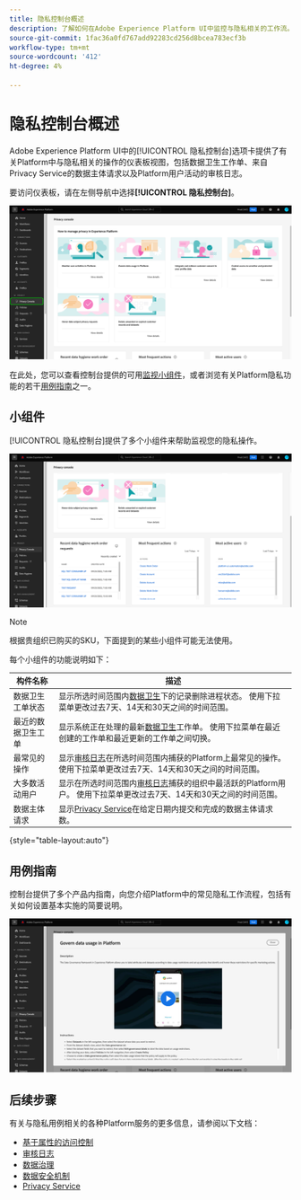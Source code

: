 ```yaml
---
title: 隐私控制台概述
description: 了解如何在Adobe Experience Platform UI中监控与隐私相关的工作流。
source-git-commit: 1fac36a0fd767add92283cd256d8bcea783ecf3b
workflow-type: tm+mt
source-wordcount: '412'
ht-degree: 4%

---
```


# 隐私控制台概述

Adobe Experience Platform UI中的[!UICONTROL 隐私控制台]选项卡提供了有关Platform中与隐私相关的操作的仪表板视图，包括数据卫生工作单、来自Privacy Service的数据主体请求以及Platform用户活动的审核日志。

要访问仪表板，请在左侧导航中选择&#x200B;**[!UICONTROL 隐私控制台]**。

![图像显示在Platform UI的左侧导航中选择[!UICONTROL 隐私控制台]](../images/governance-privacy-security/privacy-console/left-nav.png)

在此处，您可以查看控制台提供的可用[监视小组件](#widgets)，或者浏览有关Platform隐私功能的若干[用例指南](#use-case-guides)之一。

## 小组件

[!UICONTROL 隐私控制台]提供了多个小组件来帮助监视您的隐私操作。

![图像显示在Platform UI的左侧导航中选择[!UICONTROL 隐私控制台]](../images/governance-privacy-security/privacy-console/widgets.png)

>[!NOTE]
>
>根据贵组织已购买的SKU，下面提到的某些小组件可能无法使用。

每个小组件的功能说明如下：

| 构件名称 | 描述 |
| --- | --- |
| 数据卫生工单状态 | 显示所选时间范围内[数据卫生](../../hygiene/home.md)下的记录删除进程状态。 使用下拉菜单更改过去7天、14天和30天之间的时间范围。 |
| 最近的数据卫生工单 | 显示系统正在处理的最新[数据卫生](../../hygiene/home.md)工作单。 使用下拉菜单在最近创建的工作单和最近更新的工作单之间切换。 |
| 最常见的操作 | 显示[审核日志](./audit-logs/overview.md)在所选时间范围内捕获的Platform上最常见的操作。 使用下拉菜单更改过去7天、14天和30天之间的时间范围。 |
| 大多数活动用户 | 显示在所选时间范围内[审核日志](./audit-logs/overview.md)捕获的组织中最活跃的Platform用户。 使用下拉菜单更改过去7天、14天和30天之间的时间范围。 |
| 数据主体请求 | 显示[Privacy Service](../../privacy-service/home.md)在给定日期内提交和完成的数据主体请求数。 |

{style="table-layout:auto"}

## 用例指南

控制台提供了多个产品内指南，向您介绍Platform中的常见隐私工作流程，包括有关如何设置基本实施的简要说明。

![图像显示在Platform UI的左侧导航中选择[!UICONTROL 隐私控制台]](../images/governance-privacy-security/privacy-console/use-case-guide.png)

## 后续步骤

有关与隐私用例相关的各种Platform服务的更多信息，请参阅以下文档：

* [基于属性的访问控制](../../access-control/abac/overview.md)
* [审核日志](./audit-logs/overview.md)
* [数据治理](../../data-governance/home.md)
* [数据安全机制](../../hygiene/home.md)
* [Privacy Service](../../privacy-service/home.md)
